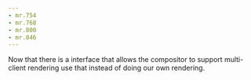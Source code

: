 ```yaml
---
- mr.754
- mr.768
- mr.800
- mr.846
---
```

Now that there is a interface that allows the compositor to support
multi-client rendering use that instead of doing our own rendering.

